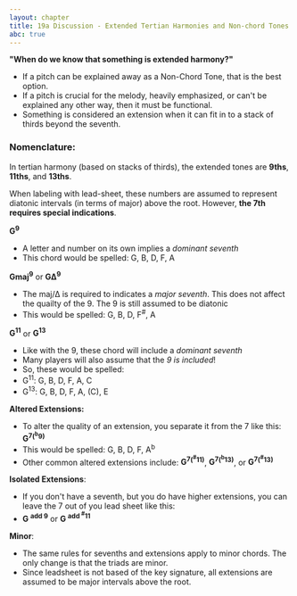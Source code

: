 ```yaml
---
layout: chapter
title: 19a Discussion - Extended Tertian Harmonies and Non-chord Tones
abc: true
---
```


**"When do we know that something is extended harmony?"**
- If a pitch can be explained away as a Non-Chord Tone, that is the best option.
- If a pitch is crucial for the melody, heavily emphasized, or can't be explained any other way, then it must be functional.
- Something is considered an extension when it can fit in to a stack of thirds beyond the seventh.

### Nomenclature:

In tertian harmony (based on stacks of thirds), the extended tones are **9ths**, **11ths**, and **13ths**. 

When labeling with lead-sheet, these numbers are assumed to represent diatonic intervals (in terms of major) above the root.
However, **the 7th requires special indications**.

**G<sup>9</sup>**
- A letter and number on its own implies a *dominant seventh*
- This chord would be spelled: G, B, D, F, A

**Gmaj<sup>9</sup>** or **G∆<sup>9</sup>**
- The maj/∆ is required to indicates a *major seventh*. This does not affect the quailty of the 9. The 9 is still assumed to be diatonic
- This would be spelled: G, B, D, F<sup>#</sup>, A

**G<sup>11</sup>** or **G<sup>13</sup>**
- Like with the 9, these chord will include a *dominant seventh*
- Many players will also assume that the *9 is included*!
- So, these would be spelled:
- G<sup>11</sup>: G, B, D, F, A, C
- G<sup>13</sup>: G, B, D, F, A, (C), E

**Altered Extensions:**
- To alter the quality of an extension, you separate it from the 7 like this: **G<sup>7</sup><sup>(<sup>b</sup>9)</sup>**
- This would be spelled: G, B, D, F, A<sup>b</sup>
- Other common altered extensions include: **G<sup>7</sup><sup>(<sup>#</sup>11)</sup>**, **G<sup>7</sup><sup>(<sup>b</sup>13)</sup>**, or **G<sup>7</sup><sup>(<sup>#</sup>13)</sup>**

**Isolated Extensions**:
- If you don't have a seventh, but you do have higher extensions, you can leave the 7 out of you lead sheet like this:
- **G <sup>add 9</sup>** or **G <sup>add <sup>#</sup>11</sup>**

**Minor**:
- The same rules for sevenths and extensions apply to minor chords. The only change is that the triads are minor.
- Since leadsheet is not based of the key signature, all extensions are assumed to be major intervals above the root.
